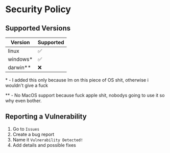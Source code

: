 # Security Policy

## Supported Versions

| Version | Supported          |
| ------- | ------------------ |
| linux   | :white_check_mark: |
| windows*| :white_check_mark: |
| darwin**| :x:                |

\* - I added this only because Im on this piece of OS shit, otherwise i wouldn't give a fuck

** - No MacOS support because fuck apple shit, nobodys going to use it so why even bother. 

## Reporting a Vulnerability

1) Go to `Issues`
2) Create a bug report
3) Name it `Vulnerability Detected!`
4) Add details and possible fixes
